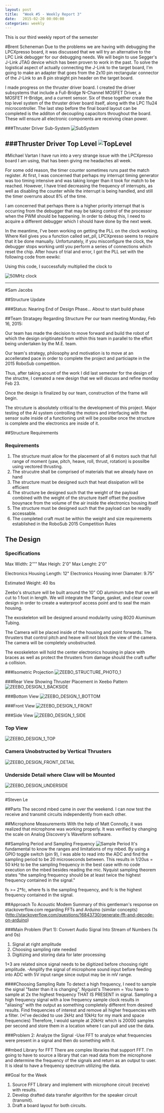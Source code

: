 ```yaml
---
layout: post
title:  "Week #5 - Weekly Report 3"
date:   2015-02-20 00:00:00
categories: weekly
---
```


This is our third weekly report of the semester

#Brent Scheneman
Due to the problems we are having with debugging the LPCXpresso board, it was discussed that we will try an alternative to the LPC Link debugger for our debugging needs. We will begin to use Segger's J-Link JTAG device which has been proven to work in the past. To solve the logistical aspect of actually connecting the J-Link to the target board, I'm going to make an adapter that goes from the 2x10 pin rectangular connector of the J-Link to an 8 pin straight pin header on the target board.

I made progress on the thruster driver board. I created the driver subsystems that include a Full-Bridge N-Channel MOSFET Driver, a MOSFET H-Bridge, and a current sensor. Six of these together create the top level system of the thruster driver board itself, along with the LPC 11u24 microcontroller. The last step before the final board layout can be completed is the additon of decoupling capacitors throughout the board. These will ensure all electronic components are receiving clean power.

###Thruster Driver Sub-System
![SubSystem](/images/ThrusterDriverSubAssy.png)

###Thruster Driver Top Level
![TopLevel](/images/ThrusterDriverTopLevel.png)
---

#Michael Vartan
I have run into a very strange issue with the LPCXpresso board I am using, that has been giving me headaches all week.

For some odd reason, the timer counter sometimes runs past the match register. At first, I was concerned that perhaps my interrupt timing generator was too timing intensive and was taking longer than it took for match to be reached. However, I have tried decreasing the frequency of interrupts, as well as disabling the counter while the interrupt is being handled, and still the timer overruns about 8% of the time. 

I am concerned that perhaps there is a higher priority interrupt that is occurring from the debugger that may be taking control of the processor when the PWM should be happening. In order to debug this, I need to acquire a different debugger which I should have done by the next week.

In the meantime, I've been working on getting the PLL on the clock working. Where Keil gives you a function called set_pll, LPCXpresso seems to require that it be done manually. Unfortunately, if you misconfigure the clock, the debugger stops working until you perform a series of connections which reset the chip. After hours of trial and error, I got the PLL set with the following code from eewiki:

<script src="https://gist.github.com/vartan/c702672c2bc576ce34b7.js"></script>

Using this code, I successfully multiplied the clock to 

![50MHz clock](/images/50mhz.png)

---
#Sam Jacobs

##Structure Update

###Status: Nearing End of Design Phase... About to start build phase

##Team Stratagey Regarding Structure
Per our team meeting Monday, Feb 16, 2015: 

Our team has made the decision to move forward and build the robot of which the design origitinated from within this team in parallel to the effort being undertaken by the M.E. team. 

Our team's strategy, philosophy and motivation is to move at an accellerated pace in order to complete the project and particiapte in the 2015 RoboSub competition.

Thus, after taking acount of the work I did last semester for the design of the structre, I cereated a new design that we will discuss and refine monday Feb 23.

Once the design is finalized by our team, construction of the frame will begin. 

The strcuture is absolutely critical to the development of this project. Major testing of the AI system controlling the motors and interfacing with the sensor suite inside of a functioning unit will be possilbe once the structure is complete and the electronics are inside of it.


##Structure Requirements

### Requirements

1. The structure must allow for the placement of all 6 motors such that full range of moment (yaw, pitch, heave, roll, thrust, rotation) is possilbe using vectored thrusting.
2. The strucutre shall be comprised of materials that we already have on hand
3. The structure must be designed such that heat dissipation will be efficient
4. The structure be designed such that the weight of the payload combined with the weight of the structure itself offset the positive bouynace from the volume of the air inside the electronics housing itself
5. The structure must be designed such that the payload can be readily accessable.
6. The completed craft must be within the weight and size requirements established in the RoboSub 2015 Competition Rules

## The Design

### Specifications

Max Width: 	2'""
Max Heigh: 	2'0"
Max Lenght: 2'0"

Electronics Housing Length: 		12"
Electronics Housing inner Diamater: 9.75"

Estimated Weight: 40 lbs


Zeebo's structure will be built around the 10" OD aluminum tube that we will cut to 1 foot in length. We will integrate the flange, gasket, and clear cover design in order to create a waterproof access point and to seal the main housing.

The exoskeleton will be designed around modularity using 8020 Aluminum Tubing. 

The Camera will be placed inside of the housing and point forwards. The thrusters that control pitch and heave will not block the view of the camera. The camera will be completely unobstructed.

The exoskeleton will hold the center electronics housing in place with braces as well as protect the thrusters from damage should the craft suffer a collision.

###Isometric Projection
![ZEEBO_STRUCTURE_PHOTO_1](/images/ZEEBO_STRUCTURE_PHOTO_1.png)

###Rear View Showing Thruster Placement in Xeebo Pattern
![ZEEBO_DESIGN_1_BACKSIDE](/images/ZEEBO_DESIGN_1_BACKSIDE.png)

###Bottom View
![ZEEBO_DESIGN_1_BOTTOM](/images/ZEEBO_DESIGN_1_BOTTOM.png)

###Front View
![ZEEBO_DESIGN_1_FRONT](/images/ZEEBO_DESIGN_1_FRONT.png)

###Side View
![ZEEBO_DESIGN_1_SIDE](/images/ZEEBO_DESIGN_1_SIDE.png)

### Top View
![ZEEBO_DESIGN_1_TOP](/images/ZEEBO_DESIGN_1_TOP.png)

### Camera Unobstructed by Vertical  Thrusters
![ZEEBO_DESIGN_FRONT_DETAIL](/images/ZEEBO_DESIGN_FRONT_DETAIL.png)

### Underside Detail where Claw will be Mounted
![ZEEBO_DESIGN_UNDERSIDE](/images/ZEEBO_DESIGN_UNDERSIDE.png)


---

#Steven Le

##Parts
The second mbed came in over the weekend.  I can now test the receive and transmit circuits independently from each other.

##Microphone Measurements
With the help of Matt Connolly, it was realized that microphone was working properly.  It was verified by changing the scale on Analog Discovery's Waveform software.

##Sampling Period and Sampling Frequency
![Sample Period](/images/am_sampleperiod.PNG)
It's fundamental to know the ranges and limitations of my mbed.  By using a GPIO toggle switch (pin 9), I was able to read into the ADC and find the sampling period to be 20 microseconds between.  This results in 1/20us = 50 kHz to be the sampling frequency in the best case with no code execution on the mbed besides reading the mic.  Nyquist sampling theorem states "the sampling frequency should be at least twice the highest frequency contained in the signal."

fs >= 2*fc,
where fs is the sampling frequency, and fc is the highest frequency contained in the signal.

##Approach To Acoustic Modem
Summary of this gentleman's response on stackoverflow.com regarding FFTs and Arduino (similar concepts)
(http://stackoverflow.com/questions/16843730/generate-fft-and-decode-on-arduino)

###Main Problem (Part 1):
Convert Audio Signal Into Stream of Numbers (1s and 0s)
1. Signal at right amplitude
2. Choosing sampling rate needed
3. Digitizing and storing data for later processing

1+3 are related since signal needs to be digitized before choosing right amplitude.
-Amplify the signal of microphone sound input before feeding into ADC with 5V input range since output may be in mV range.

####Choosing Sampling Rate
To detect a high frequency, I need to sample the signal "faster than it is changing".
Nyquist's Theorem = You have to sample at 2x the highest frequency THAT IS PRESENT in signal.
Sampling a high frequency signal with a low frequency sample clock results in "aliasing" with the output as something completely different from desired results.
Find frequencies of interest and remove all higher frequencies with a filter.
(*I've decided to use 2kHz and 10kHz for my mark and space frequencies)
Therefore, I would sample at 20kHz which is 20000 samples per second and store them in a location where I can pull and use the data.

###Problem 2:
Analyze the Signal
-Use FFT to analyze what frequencies were present in a signal and then do something with it.

##mbed Library for FFT
There are complex libraries that support FFT.  I'm going to have to source a library that can read data from the microphone and determine the frequency of the signals and return as an output to user.  It is ideal to have a frequency spectrum utilizing the data.

##Goal for the Week
1. Source FFT Library and implement with microphone circuit (receive) with results.
2. Develop drafted data transfer algorithm for the speaker circuit (transmit).
3. Draft a board layout for both circuits.
